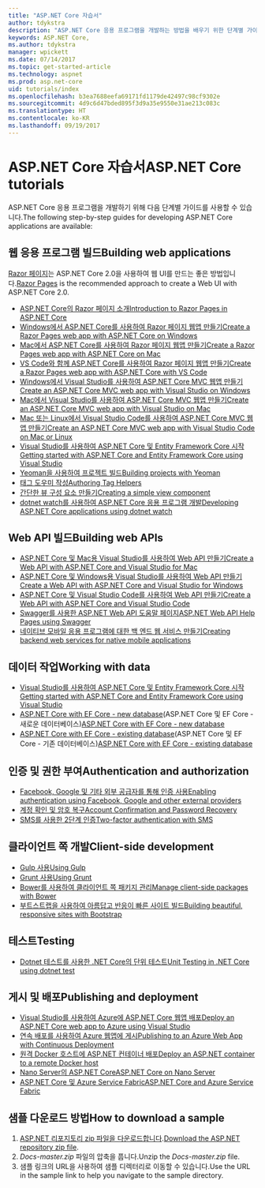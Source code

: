```yaml
---
title: "ASP.NET Core 자습서"
author: tdykstra
description: "ASP.NET Core 응용 프로그램을 개발하는 방법을 배우기 위한 단계별 가이드 목록입니다."
keywords: ASP.NET Core,
ms.author: tdykstra
manager: wpickett
ms.date: 07/14/2017
ms.topic: get-started-article
ms.technology: aspnet
ms.prod: asp.net-core
uid: tutorials/index
ms.openlocfilehash: b3ea7688eefa69171fd1179de42497c98cf9302e
ms.sourcegitcommit: 4d9c6d47bded895f3d9a35e9550e31ae213c083c
ms.translationtype: HT
ms.contentlocale: ko-KR
ms.lasthandoff: 09/19/2017
---
```

# <a name="aspnet-core-tutorials"></a><span data-ttu-id="94aa1-104">ASP.NET Core 자습서</span><span class="sxs-lookup"><span data-stu-id="94aa1-104">ASP.NET Core tutorials</span></span>

<span data-ttu-id="94aa1-105">ASP.NET Core 응용 프로그램을 개발하기 위해 다음 단계별 가이드를 사용할 수 있습니다.</span><span class="sxs-lookup"><span data-stu-id="94aa1-105">The following step-by-step guides for developing ASP.NET Core applications are available:</span></span>

## <a name="building-web-applications"></a><span data-ttu-id="94aa1-106">웹 응용 프로그램 빌드</span><span class="sxs-lookup"><span data-stu-id="94aa1-106">Building web applications</span></span>

<span data-ttu-id="94aa1-107">[Razor 페이지](xref:mvc/razor-pages/index)는 ASP.NET Core 2.0을 사용하여 웹 UI를 만드는 좋은 방법입니다.</span><span class="sxs-lookup"><span data-stu-id="94aa1-107">[Razor Pages](xref:mvc/razor-pages/index) is the recommended approach to create a Web UI with ASP.NET Core 2.0.</span></span>

* [<span data-ttu-id="94aa1-108">ASP.NET Core의 Razor 페이지 소개</span><span class="sxs-lookup"><span data-stu-id="94aa1-108">Introduction to Razor Pages in ASP.NET Core</span></span>](xref:mvc/razor-pages/index)
* [<span data-ttu-id="94aa1-109">Windows에서 ASP.NET Core를 사용하여 Razor 페이지 웹앱 만들기</span><span class="sxs-lookup"><span data-stu-id="94aa1-109">Create a Razor Pages web app with ASP.NET Core on Windows</span></span>](xref:tutorials/razor-pages/index)
* [<span data-ttu-id="94aa1-110">Mac에서 ASP.NET Core를 사용하여 Razor 페이지 웹앱 만들기</span><span class="sxs-lookup"><span data-stu-id="94aa1-110">Create a Razor Pages web app with ASP.NET Core on Mac</span></span>](xref:tutorials/razor-pages-mac/index)  
* [<span data-ttu-id="94aa1-111">VS Code와 함께 ASP.NET Core를 사용하여 Razor 페이지 웹앱 만들기</span><span class="sxs-lookup"><span data-stu-id="94aa1-111">Create a Razor Pages web app with ASP.NET Core with VS Code</span></span>](xref:tutorials/razor-pages-vsc/index) 
* [<span data-ttu-id="94aa1-112">Windows에서 Visual Studio를 사용하여 ASP.NET Core MVC 웹앱 만들기</span><span class="sxs-lookup"><span data-stu-id="94aa1-112">Create an ASP.NET Core MVC web app with Visual Studio on Windows</span></span>](first-mvc-app/index.md)
* [<span data-ttu-id="94aa1-113">Mac에서 Visual Studio를 사용하여 ASP.NET Core MVC 웹앱 만들기</span><span class="sxs-lookup"><span data-stu-id="94aa1-113">Create an ASP.NET Core MVC web app with Visual Studio on Mac</span></span>](first-mvc-app-mac/index.md)
* [<span data-ttu-id="94aa1-114">Mac 또는 Linux에서 Visual Studio Code를 사용하여 ASP.NET Core MVC 웹앱 만들기</span><span class="sxs-lookup"><span data-stu-id="94aa1-114">Create an ASP.NET Core MVC web app with Visual Studio Code on Mac or Linux </span></span>](first-mvc-app-xplat/index.md)
* [<span data-ttu-id="94aa1-115">Visual Studio를 사용하여 ASP.NET Core 및 Entity Framework Core 시작</span><span class="sxs-lookup"><span data-stu-id="94aa1-115">Getting started with ASP.NET Core and Entity Framework Core using Visual Studio</span></span>](../data/ef-mvc/index.md)
* [<span data-ttu-id="94aa1-116">Yeoman을 사용하여 프로젝트 빌드</span><span class="sxs-lookup"><span data-stu-id="94aa1-116">Building projects with Yeoman</span></span>](../client-side/yeoman.md)
* [<span data-ttu-id="94aa1-117">태그 도우미 작성</span><span class="sxs-lookup"><span data-stu-id="94aa1-117">Authoring Tag Helpers</span></span>](../mvc/views/tag-helpers/authoring.md)
* [<span data-ttu-id="94aa1-118">간단한 뷰 구성 요소 만들기</span><span class="sxs-lookup"><span data-stu-id="94aa1-118">Creating a simple view component</span></span>](../mvc/views/view-components.md#walkthrough-creating-a-simple-view-component)
* [<span data-ttu-id="94aa1-119">dotnet watch를 사용하여 ASP.NET Core 응용 프로그램 개발</span><span class="sxs-lookup"><span data-stu-id="94aa1-119">Developing ASP.NET Core applications using dotnet watch</span></span>](dotnet-watch.md)

## <a name="building-web-apis"></a><span data-ttu-id="94aa1-120">Web API 빌드</span><span class="sxs-lookup"><span data-stu-id="94aa1-120">Building web APIs</span></span>
* [<span data-ttu-id="94aa1-121">ASP.NET Core 및 Mac용 Visual Studio를 사용하여 Web API 만들기</span><span class="sxs-lookup"><span data-stu-id="94aa1-121">Create a Web API with ASP.NET Core and Visual Studio for Mac</span></span>](xref:tutorials/first-web-api-mac)
* [<span data-ttu-id="94aa1-122">ASP.NET Core 및 Windows용 Visual Studio를 사용하여 Web API 만들기</span><span class="sxs-lookup"><span data-stu-id="94aa1-122">Create a Web API with ASP.NET Core and Visual Studio for Windows</span></span>](first-web-api.md)
* [<span data-ttu-id="94aa1-123">ASP.NET Core 및 Visual Studio Code를 사용하여 Web API 만들기</span><span class="sxs-lookup"><span data-stu-id="94aa1-123">Create a Web API with ASP.NET Core and Visual Studio Code</span></span>](web-api-vsc.md)
* [<span data-ttu-id="94aa1-124">Swagger를 사용한 ASP.NET Web API 도움말 페이지</span><span class="sxs-lookup"><span data-stu-id="94aa1-124">ASP.NET Web API Help Pages using Swagger</span></span>](web-api-help-pages-using-swagger.md)
* [<span data-ttu-id="94aa1-125">네이티브 모바일 응용 프로그램에 대한 백 엔드 웹 서비스 만들기</span><span class="sxs-lookup"><span data-stu-id="94aa1-125">Creating backend web services for native mobile applications</span></span>](../mobile/native-mobile-backend.md)

## <a name="working-with-data"></a><span data-ttu-id="94aa1-126">데이터 작업</span><span class="sxs-lookup"><span data-stu-id="94aa1-126">Working with data</span></span>
* [<span data-ttu-id="94aa1-127">Visual Studio를 사용하여 ASP.NET Core 및 Entity Framework Core 시작</span><span class="sxs-lookup"><span data-stu-id="94aa1-127">Getting started with ASP.NET Core and Entity Framework Core using Visual Studio</span></span>](../data/ef-mvc/index.md)
* <span data-ttu-id="94aa1-128">[ASP.NET Core with EF Core - new database](https://docs.microsoft.com/ef/core/get-started/aspnetcore/new-db)(ASP.NET Core 및 EF Core - 새로운 데이터베이스)</span><span class="sxs-lookup"><span data-stu-id="94aa1-128">[ASP.NET Core with EF Core - new database](https://docs.microsoft.com/ef/core/get-started/aspnetcore/new-db)</span></span>
* <span data-ttu-id="94aa1-129">[ASP.NET Core with EF Core - existing database](https://docs.microsoft.com/ef/core/get-started/aspnetcore/existing-db)(ASP.NET Core 및 EF Core - 기존 데이터베이스)</span><span class="sxs-lookup"><span data-stu-id="94aa1-129">[ASP.NET Core with EF Core - existing database](https://docs.microsoft.com/ef/core/get-started/aspnetcore/existing-db)</span></span>

## <a name="authentication-and-authorization"></a><span data-ttu-id="94aa1-130">인증 및 권한 부여</span><span class="sxs-lookup"><span data-stu-id="94aa1-130">Authentication and authorization</span></span>
* [<span data-ttu-id="94aa1-131">Facebook, Google 및 기타 외부 공급자를 통해 인증 사용</span><span class="sxs-lookup"><span data-stu-id="94aa1-131">Enabling authentication using Facebook, Google and other external providers</span></span>](../security/authentication/social/index.md)
* [<span data-ttu-id="94aa1-132">계정 확인 및 암호 복구</span><span class="sxs-lookup"><span data-stu-id="94aa1-132">Account Confirmation and Password Recovery</span></span>](../security/authentication/accconfirm.md)
* [<span data-ttu-id="94aa1-133">SMS를 사용한 2단계 인증</span><span class="sxs-lookup"><span data-stu-id="94aa1-133">Two-factor authentication with SMS</span></span>](../security/authentication/2fa.md)

## <a name="client-side-development"></a><span data-ttu-id="94aa1-134">클라이언트 쪽 개발</span><span class="sxs-lookup"><span data-stu-id="94aa1-134">Client-side development</span></span>
* [<span data-ttu-id="94aa1-135">Gulp 사용</span><span class="sxs-lookup"><span data-stu-id="94aa1-135">Using Gulp</span></span>](../client-side/using-gulp.md)
* [<span data-ttu-id="94aa1-136">Grunt 사용</span><span class="sxs-lookup"><span data-stu-id="94aa1-136">Using Grunt</span></span>](../client-side/using-grunt.md)
* [<span data-ttu-id="94aa1-137">Bower를 사용하여 클라이언트 쪽 패키지 관리</span><span class="sxs-lookup"><span data-stu-id="94aa1-137">Manage client-side packages with Bower</span></span>](../client-side/bower.md)
* [<span data-ttu-id="94aa1-138">부트스트랩을 사용하여 아름답고 반응이 빠른 사이트 빌드</span><span class="sxs-lookup"><span data-stu-id="94aa1-138">Building beautiful, responsive sites with Bootstrap</span></span>](../client-side/bootstrap.md)

## <a name="testing"></a><span data-ttu-id="94aa1-139">테스트</span><span class="sxs-lookup"><span data-stu-id="94aa1-139">Testing</span></span>
* [<span data-ttu-id="94aa1-140">Dotnet 테스트를 사용한 .NET Core의 단위 테스트</span><span class="sxs-lookup"><span data-stu-id="94aa1-140">Unit Testing in .NET Core using dotnet test</span></span>](https://docs.microsoft.com/dotnet/articles/core/testing/unit-testing-with-dotnet-test)

## <a name="publishing-and-deployment"></a><span data-ttu-id="94aa1-141">게시 및 배포</span><span class="sxs-lookup"><span data-stu-id="94aa1-141">Publishing and deployment</span></span>
* [<span data-ttu-id="94aa1-142">Visual Studio를 사용하여 Azure에 ASP.NET Core 웹앱 배포</span><span class="sxs-lookup"><span data-stu-id="94aa1-142">Deploy an ASP.NET Core web app to Azure using Visual Studio</span></span>](publish-to-azure-webapp-using-vs.md)
* [<span data-ttu-id="94aa1-143">연속 배포를 사용하여 Azure 웹앱에 게시</span><span class="sxs-lookup"><span data-stu-id="94aa1-143">Publishing to an Azure Web App with Continuous Deployment</span></span>](../publishing/azure-continuous-deployment.md)
* [<span data-ttu-id="94aa1-144">원격 Docker 호스트에 ASP.NET 컨테이너 배포</span><span class="sxs-lookup"><span data-stu-id="94aa1-144">Deploy an ASP.NET container to a remote Docker host</span></span>](https://docs.microsoft.com/azure/vs-azure-tools-docker-hosting-web-apps-in-docker)
* [<span data-ttu-id="94aa1-145">Nano Server의 ASP.NET Core</span><span class="sxs-lookup"><span data-stu-id="94aa1-145">ASP.NET Core on Nano Server</span></span>](nano-server.md)
* [<span data-ttu-id="94aa1-146">ASP.NET Core 및 Azure Service Fabric</span><span class="sxs-lookup"><span data-stu-id="94aa1-146">ASP.NET Core and Azure Service Fabric</span></span>](https://docs.microsoft.com/azure/service-fabric/service-fabric-add-a-web-frontend)

<a name="download"></a> 
## <a name="how-to-download-a-sample"></a><span data-ttu-id="94aa1-147">샘플 다운로드 방법</span><span class="sxs-lookup"><span data-stu-id="94aa1-147">How to download a sample</span></span>
1. <span data-ttu-id="94aa1-148">[ASP.NET 리포지토리 zip 파일을 다운로드합니다](https://codeload.github.com/aspnet/Docs/zip/master).</span><span class="sxs-lookup"><span data-stu-id="94aa1-148">[Download the ASP.NET repository zip file](https://codeload.github.com/aspnet/Docs/zip/master).</span></span>
1. <span data-ttu-id="94aa1-149">*Docs-master.zip* 파일의 압축을 풉니다.</span><span class="sxs-lookup"><span data-stu-id="94aa1-149">Unzip the *Docs-master.zip* file.</span></span>
1. <span data-ttu-id="94aa1-150">샘플 링크의 URL을 사용하여 샘플 디렉터리로 이동할 수 있습니다.</span><span class="sxs-lookup"><span data-stu-id="94aa1-150">Use the URL in the sample link to help you navigate to the sample directory.</span></span> 

